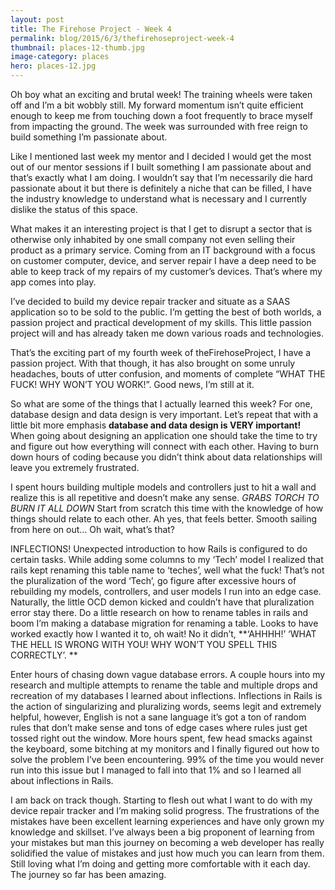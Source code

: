 ```yaml
---
layout: post
title: The Firehose Project - Week 4
permalink: blog/2015/6/3/thefirehoseproject-week-4
thumbnail: places-12-thumb.jpg
image-category: places
hero: places-12.jpg
---
```




Oh boy what an exciting and brutal week! The training wheels were taken off and I’m a bit wobbly still. My forward momentum isn’t quite efficient enough to keep me from touching down a foot frequently to brace myself from impacting the ground. The week was surrounded with free reign to build something I’m passionate about.

Like I mentioned last week my mentor and I decided I would get the most out of our mentor sessions if I built something I am passionate about and that’s exactly what I am doing. I wouldn’t say that I’m necessarily die hard passionate about it but there is definitely a niche that can be filled, I have the industry knowledge to understand what is necessary and I currently dislike the status of this space.

What makes it an interesting project is that I get to disrupt a sector that is otherwise only inhabited by one small company not even selling their product as a primary service. Coming from an IT background with a focus on customer computer, device, and server repair I have a deep need to be able to keep track of my repairs of my customer’s devices. That’s where my app comes into play.

I’ve decided to build my device repair tracker and situate as a SAAS application so to be sold to the public. I’m getting the best of both worlds, a passion project and practical development of my skills. This little passion project will and has already taken me down various roads and technologies.

That’s the exciting part of my fourth week of theFirehoseProject, I have a passion project. With that though, it has also brought on some unruly headaches, bouts of utter confusion, and moments of complete “WHAT THE FUCK! WHY WON’T YOU WORK!”. Good news, I’m still at it.

So what are some of the things that I actually learned this week? For one, database design and data design is very important. Let’s repeat that with a little bit more emphasis **database and data design is VERY important!** When going about designing an application one should take the time to try and figure out how everything will connect with each other. Having to burn down hours of coding because you didn’t think about data relationships will leave you extremely frustrated.

I spent hours building multiple models and controllers just to hit a wall and realize this is all repetitive and doesn’t make any sense. *GRABS TORCH TO BURN IT ALL DOWN* Start from scratch this time with the knowledge of how things should relate to each other. Ah yes, that feels better. Smooth sailing from here on out… Oh wait, what’s that?

INFLECTIONS! Unexpected introduction to how Rails is configured to do certain tasks. While adding some columns to my ‘Tech’ model I realized that rails kept renaming this table name to ‘teches’, well what the fuck! That’s not the pluralization of the word ‘Tech’, go figure after excessive hours of rebuilding my models, controllers, and user models I run into an edge case.
Naturally, the little OCD demon kicked and couldn’t have that pluralization error stay there. Do a little research on how to rename tables in rails and boom I’m making a database migration for renaming a table. Looks to have worked exactly how I wanted it to, oh wait! No it didn’t, **‘AHHHH!’ ‘WHAT THE HELL IS WRONG WITH YOU! WHY WON’T YOU SPELL THIS CORRECTLY’. **

Enter hours of chasing down vague database errors. A couple hours into my research and multiple attempts to rename the table and multiple drops and recreation of my databases I learned about inflections. Inflections in Rails is the action of singularizing and pluralizing words, seems legit and extremely helpful, however, English is not a sane language it’s got a ton of random rules that don’t make sense and tons of edge cases where rules just get tossed right out the window. More hours spent, few head smacks against the keyboard, some bitching at my monitors and I finally figured out how to solve the problem I’ve been encountering. 99% of the time you would never run into this issue but I managed to fall into that 1% and so I learned all about inflections in Rails.

I am back on track though. Starting to flesh out what I want to do with my device repair tracker and I’m making solid progress. The frustrations of the mistakes have been excellent learning experiences and have only grown my knowledge and skillset. I’ve always been a big proponent of learning from your mistakes but man this journey on becoming a web developer has really solidified the value of mistakes and just how much you can learn from them. Still loving what I’m doing and getting more comfortable with it each day. The journey so far has been amazing.
